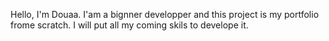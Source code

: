 Hello, I'm Douaa.
I'am a bignner developper and this project is my portfolio frome scratch. I will put all my coming skils to develope it. 